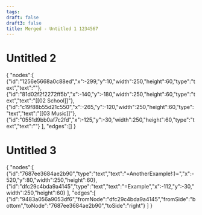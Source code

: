 ```yaml
---
tags:
draft: false
draft3: false
title: Merged - Untitled 1 1234567
---
```


# Untitled 2
{
	"nodes":[
		{"id":"1256e5668a0c88ed","x":-299,"y":10,"width":250,"height":60,"type":"text","text":""},
		{"id":"81d02f2f2272ff5b","x":-140,"y":-180,"width":250,"height":60,"type":"text","text":"[[02 School]]"},
		{"id":"c19f88b55d21c550","x":-265,"y":-120,"width":250,"height":60,"type":"text","text":"[[03 Music]]"},
		{"id":"0551d9bb0af7c2fd","x":-125,"y":-30,"width":250,"height":60,"type":"text","text":""}
	],
	"edges":[]
}


# Untitled 3
{
	"nodes":[
		{"id":"7687ee3684ae2b90","type":"text","text":"=AnotherExample!:)=","x":-520,"y":80,"width":250,"height":60},
		{"id":"dfc29c4bda9a4145","type":"text","text":"=Example","x":-112,"y":-30,"width":250,"height":60}
	],
	"edges":[
		{"id":"9483a056a9053df6","fromNode":"dfc29c4bda9a4145","fromSide":"bottom","toNode":"7687ee3684ae2b90","toSide":"right"}
	]
}


